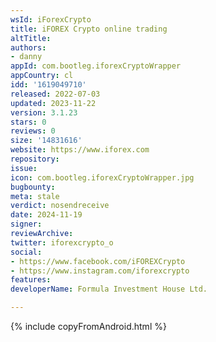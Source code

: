```yaml
---
wsId: iForexCrypto
title: iFOREX Crypto online trading
altTitle: 
authors:
- danny
appId: com.bootleg.iforexCryptoWrapper
appCountry: cl
idd: '1619049710'
released: 2022-07-03
updated: 2023-11-22
version: 3.1.23
stars: 0
reviews: 0
size: '14831616'
website: https://www.iforex.com
repository: 
issue: 
icon: com.bootleg.iforexCryptoWrapper.jpg
bugbounty: 
meta: stale
verdict: nosendreceive
date: 2024-11-19
signer: 
reviewArchive: 
twitter: iforexcrypto_o
social:
- https://www.facebook.com/iFOREXCrypto
- https://www.instagram.com/iforexcrypto
features: 
developerName: Formula Investment House Ltd.

---
```


{% include copyFromAndroid.html %}
